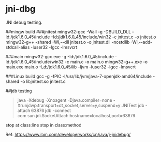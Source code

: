 # jni-dbg
JNI debug testing.

##mingw build
###jnitest
mingw32-gcc -Wall -g -DBUILD_DLL -Id:/jdk1.6.0_45/include -Id:/jdk1.6.0_45/include/win32 -c jnitest.c -o jnitest.o
mingw32-g++ -shared   -Wl,--dll  jnitest.o  -o jnitest.dll -nostdlib -Wl,--add-stdcall-alias -luser32 -lgcc -lmsvcrt

###main
mingw32-gcc.exe -g -Id:/jdk1.6.0_45/include -Id:/jdk1.6.0_45/include/win32 -c main.c -o main.o
mingw32-g++.exe -o main.exe main.o -Ld:/jdk1.6.0_45/lib -ljvm -luser32 -lgcc -lmsvcrt

###Linux build
gcc -g -fPIC -I/usr/lib/jvm/java-7-openjdk-amd64/include -shared -o libjnitest.so jnitest.c

##jdb testing
>java -Xdebug -Xnoagent -Djava.compiler=none -Xrunjdwp:transport=dt_socket,server=y,suspend=y JNITest
>jdb -attach 63876
>jdb -connect com.sun.jdi.SocketAttach:hostname=localhost,port=63876

stop at class:line
stop in class:method

Ref: https://www.ibm.com/developerworks/cn/java/j-jnidebug/
